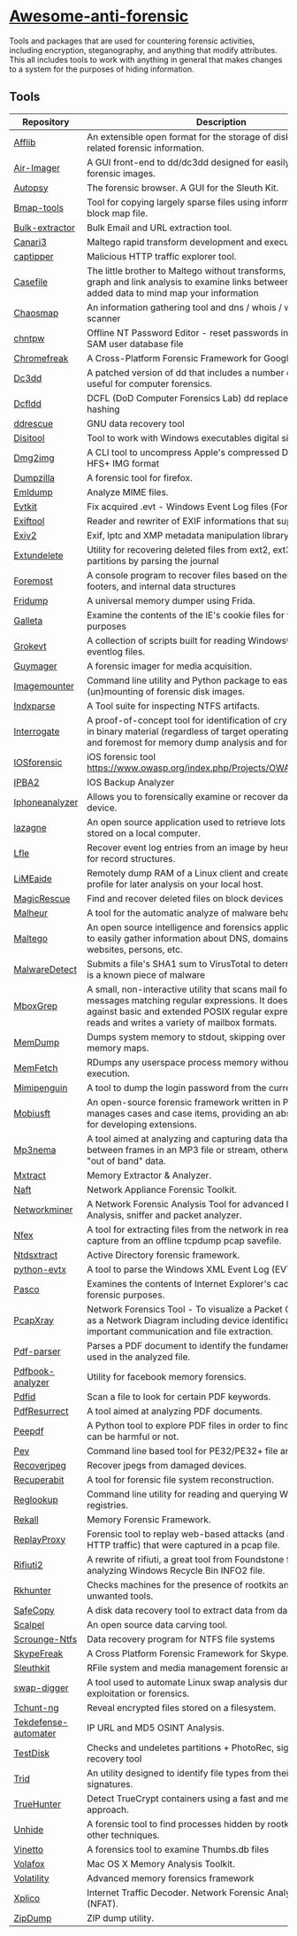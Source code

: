# [Awesome-anti-forensic](https://github.com/remiflavien1/Awesome-anti-forensic)
Tools and packages that are used for countering forensic activities, including encryption, steganography, and anything that modify attributes. This all includes tools to work with anything in general that makes changes to a system for the purposes of hiding information.


## Tools

| Repository                                                                              | Description                                                                                                                                                                                                                   |
| --------------------------------------------------------------------------------------- | ----------------------------------------------------------------------------------------------------------------------------------------------------------------------------------------------------------------------------- |
| [Afflib](https://github.com/sshock/AFFLIBv3)                                            | An extensible open format for the storage of disk images and related forensic information.                                                                                                                                    |
| [Air-Imager](https://sourceforge.net/projects/air-imager/)                              | A GUI front-end to dd/dc3dd designed for easily creating forensic images.                                                                                                                                                     |
| [Autopsy](https://github.com/sleuthkit/autopsy)                                         | The forensic browser. A GUI for the Sleuth Kit.                                                                                                                                                                               |
| [Bmap-tools](https://github.com/intel/bmap-tools)                                       | Tool for copying largely sparse files using information from a block map file.                                                                                                                                                |
| [Bulk-extractor](https://github.com/simsong/bulk_extractor)                             | Bulk Email and URL extraction tool.                                                                                                                                                                                           |
| [Canari3](https://github.com/redcanari/canari3)                                         | Maltego rapid transform development and execution framework.                                                                                                                                                                  |
| [captipper](https://github.com/omriher/CapTipper)                                       | Malicious HTTP traffic explorer tool.                                                                                                                                                                                         |
| [Casefile](https://www.paterva.com/web7/buy/maltego-clients/casefile.php)               | The little brother to Maltego without transforms, but combines graph and link analysis to examine links between manually added data to mind map your information                                                              |
| [Chaosmap](https://github.com/balle/chaosmap)                                           | An information gathering tool and dns / whois / web server scanner                                                                                                                                                            |
| [chntpw](https://doc.ubuntu-fr.org/tutoriel/chntpw)                                     | Offline NT Password Editor - reset passwords in a Windows NT SAM user database file                                                                                                                                           |
| [Chromefreak](https://github.com/OsandaMalith/ChromeFreak)                              | A Cross-Platform Forensic Framework for Google Chrome                                                                                                                                                                         |
| [Dc3dd](https://doc.ubuntu-fr.org/dc3dd)                                                | A patched version of dd that includes a number of features useful for computer forensics.                                                                                                                                     |
| [Dcfldd](https://doc.ubuntu-fr.org/dcfldd)                                              | DCFL (DoD Computer Forensics Lab) dd replacement with hashing                                                                                                                                                                 |
| [ddrescue](https://doc.ubuntu-fr.org/ddrescue)                                          | GNU data recovery tool                                                                                                                                                                                                        |
| [Disitool](https://github.com/DidierStevens/DidierStevensSuite/blob/master/disitool.py) | Tool to work with Windows executables digital signatures.                                                                                                                                                                     |
| [Dmg2img](https://github.com/Lekensteyn/dmg2img)                                        | A CLI tool to uncompress Apple's compressed DMG files to the HFS+ IMG format                                                                                                                                                  |
| [Dumpzilla](https://github.com/Busindre/dumpzilla)                                      | A forensic tool for firefox.                                                                                                                                                                                                  |
| [Emldump](https://github.com/DidierStevens/DidierStevensSuite/blob/master/emldump.py)   | Analyze MIME files.                                                                                                                                                                                                           |
| [Evtkit](https://github.com/yarox24/evtkit)                                             | Fix acquired .evt - Windows Event Log files (Forensics).                                                                                                                                                                      |
| [Exiftool](https://github.com/qazbnm456/awesome-web-security)                           | Reader and rewriter of EXIF informations that supports raw files                                                                                                                                                              |
| [Exiv2](https://github.com/Exiv2/exiv2)                                                 | Exif, Iptc and XMP metadata manipulation library and tools                                                                                                                                                                    |
| [Extundelete](http://extundelete.sourceforge.net/)                                      | Utility for recovering deleted files from ext2, ext3 or ext4 partitions by parsing the journal                                                                                                                                |
| [Foremost](https://github.com/korczis/foremost)                                         | A console program to recover files based on their headers, footers, and internal data structures                                                                                                                              |
| [Fridump](https://github.com/Nightbringer21/fridump)                                    | A universal memory dumper using Frida.                                                                                                                                                                                        |
| [Galleta](https://sourceforge.net/projects/odessa/files/Galleta/)                       | Examine the contents of the IE's cookie files for forensic purposes                                                                                                                                                           |
| [Grokevt](https://github.com/ecbftw/grokevt)                                            | A collection of scripts built for reading Windows® NT/2K/XP/2K eventlog files.                                                                                                                                                |
| [Guymager](https://guymager.sourceforge.io/)                                            | A forensic imager for media acquisition.                                                                                                                                                                                      |
| [Imagemounter](https://github.com/ralphje/imagemounter)                                 | Command line utility and Python package to ease the (un)mounting of forensic disk images.                                                                                                                                     |
| [Indxparse](https://github.com/williballenthin/INDXParse)                               | A Tool suite for inspecting NTFS artifacts.                                                                                                                                                                                   |
| [Interrogate](https://github.com/carmaa/interrogate)                                    | A proof-of-concept tool for identification of cryptographic keys in binary material (regardless of target operating system), first and foremost for memory dump analysis and forensic usage.                                  |  |
| [IOSforensic](https://github.com/Flo354/iOSForensic)                                    | iOS forensic tool https://www.owasp.org/index.php/Projects/OWASP_iOSForensic                                                                                                                                                  |
| [IPBA2](https://github.com/PicciMario/iPhone-Backup-Analyzer-2)                         | IOS Backup Analyzer                                                                                                                                                                                                           |
| [Iphoneanalyzer](https://github.com/foreni-packages/iphoneanalyzer)                     | Allows you to forensically examine or recover date from in iOS device.                                                                                                                                                        |
| [lazagne](https://github.com/AlessandroZ/LaZagne)                                       | An open source application used to retrieve lots of passwords stored on a local computer.                                                                                                                                     |
| [Lfle](https://github.com/williballenthin/LfLe)                                         | Recover event log entries from an image by heurisitically looking for record structures.                                                                                                                                      |
| [LiMEaide](https://github.com/kd8bny/LiMEaide)                                          | Remotely dump RAM of a Linux client and create a volatility profile for later analysis on your local host.                                                                                                                    |  |
| [MagicRescue](https://github.com/jbj/magicrescue)                                       | Find and recover deleted files on block devices                                                                                                                                                                               |  |
| [Malheur](https://github.com/rieck/malheur)                                             | A tool for the automatic analyze of malware behavior.                                                                                                                                                                         |
| [Maltego](https://www.paterva.com/web7/buy/maltego-clients/maltego-ce.php)              | An open source intelligence and forensics application, enabling to easily gather information about DNS, domains, IP addresses, websites, persons, etc.                                                                        |
| [MalwareDetect](https://github.com/rfxn/linux-malware-detect)                           | Submits a file's SHA1 sum to VirusTotal to determine whether it is a known piece of malware                                                                                                                                   |
| [MboxGrep](https://sourceforge.net/projects/mboxgrep/)                                  | A small, non-interactive utility that scans mail folders for messages matching regular expressions. It does matching against basic and extended POSIX regular expressions, and reads and writes a variety of mailbox formats. |
| [MemDump](https://github.com/kost/memdump)                                              | Dumps system memory to stdout, skipping over holes in memory maps.                                                                                                                                                            |
| [MemFetch](https://github.com/citypw/lcamtuf-memfetch)                                  | RDumps any userspace process memory without affecting its execution.                                                                                                                                                          |
| [Mimipenguin](https://github.com/huntergregal/mimipenguin)                              | A tool to dump the login password from the current linux user.                                                                                                                                                                |
| [Mobiusft](https://www.nongnu.org/mobiusft/)                                            | An open-source forensic framework written in Python/GTK that manages cases and case items, providing an abstract interface for developing extensions.                                                                         |
| [Mp3nema](https://github.com/enferex/mp3nema)                                           | A tool aimed at analyzing and capturing data that is hidden between frames in an MP3 file or stream, otherwise noted as "out of band" data.                                                                                   |
| [Mxtract](https://github.com/rek7/mXtract)                                              | Memory Extractor & Analyzer.                                                                                                                                                                                                  |
| [Naft](https://blog.didierstevens.com/programs/network-appliance-forensic-toolkit/)     | Network Appliance Forensic Toolkit.                                                                                                                                                                                           |
| [Networkminer](https://www.netresec.com/?page=Networkminer)                             | A Network Forensic Analysis Tool for advanced Network Traffic Analysis, sniffer and packet analyzer.                                                                                                                          |
| [Nfex](https://github.com/deadbits/nfex)                                                | A tool for extracting files from the network in real-time or post-capture from an offline tcpdump pcap savefile.                                                                                                              |
| [Ntdsxtract](https://github.com/csababarta/ntdsxtract)                                  | Active Directory forensic framework.                                                                                                                                                                                          |
| [python-evtx](https://github.com/williballenthin/python-evtx)                           | A tool to parse the Windows XML Event Log (EVTX) format.                                                                                                                                                                      |
| [Pasco](http://b2b-download.mcafee.com/products/tools/foundstone/pasco.zip)             | Examines the contents of Internet Explorer's cache files for forensic purposes.                                                                                                                                               |
| [PcapXray](https://github.com/Srinivas11789/PcapXray)                                   | Network Forensics Tool - To visualize a Packet Capture offline as a Network Diagram including device identification, highlight important communication and file extraction.                                                   |
| [Pdf-parser](https://github.com/smalot/pdfparser)                                       | Parses a PDF document to identify the fundamental elements used in the analyzed file.                                                                                                                                         |
| [Pdfbook-analyzer](https://sourceforge.net/projects/pdfbook/)                           | Utility for facebook memory forensics.                                                                                                                                                                                        |
| [Pdfid](https://github.com/DidierStevens/DidierStevensSuite/blob/master/pdfid.py)       | Scan a file to look for certain PDF keywords.                                                                                                                                                                                 |
| [PdfResurrect](https://github.com/enferex/pdfresurrect)                                 | A tool aimed at analyzing PDF documents.                                                                                                                                                                                      |
| [Peepdf](https://github.com/jesparza/peepdf)                                            | A Python tool to explore PDF files in order to find out if the file can be harmful or not.                                                                                                                                    |
| [Pev](https://github.com/merces/pev)                                                    | Command line based tool for PE32/PE32+ file analysis.                                                                                                                                                                         |
| [Recoverjpeg](https://github.com/samueltardieu/recoverjpeg)                             | Recover jpegs from damaged devices.                                                                                                                                                                                           |
| [Recuperabit](https://github.com/Lazza/RecuperaBit)                                     | A tool for forensic file system reconstruction.                                                                                                                                                                               |
| [Reglookup](http://projects.sentinelchicken.org/reglookup/)                             | Command line utility for reading and querying Windows NT registries.                                                                                                                                                          |
| [Rekall](https://github.com/google/rekall)                                              | Memory Forensic Framework.                                                                                                                                                                                                    |
| [ReplayProxy](https://github.com/sparrowt/replayproxy)                                  | Forensic tool to replay web-based attacks (and also general HTTP traffic) that were captured in a pcap file.                                                                                                                  |
| [Rifiuti2](https://github.com/abelcheung/rifiuti2)                                      | A rewrite of rifiuti, a great tool from Foundstone folks for analyzing Windows Recycle Bin INFO2 file.                                                                                                                        |
| [Rkhunter](http://rkhunter.sourceforge.net/)                                            | Checks machines for the presence of rootkits and other unwanted tools.                                                                                                                                                        |
| [SafeCopy](https://doc.ubuntu-fr.org/safecopy)                                          | A disk data recovery tool to extract data from damaged media.                                                                                                                                                                 |
| [Scalpel](https://github.com/sleuthkit/scalpel)                                         | An open source data carving tool.                                                                                                                                                                                             |
| [Scrounge-Ntfs](http://thewalter.net/stef/software/scrounge/)                           | Data recovery program for NTFS file systems                                                                                                                                                                                   |
| [SkypeFreak](https://github.com/OsandaMalith/SkypeFreak)                                | A Cross Platform Forensic Framework for Skype.                                                                                                                                                                                |
| [Sleuthkit](https://github.com/sleuthkit/sleuthkit)                                     | RFile system and media management forensic analysis tools.                                                                                                                                                                    |
| [swap-digger](https://github.com/sevagas/swap_digger)                                   | A tool used to automate Linux swap analysis during post-exploitation or forensics.                                                                                                                                            |
| [Tchunt-ng](https://github.com/antagon/TCHunt-ng)                                       | Reveal encrypted files stored on a filesystem.                                                                                                                                                                                |
| [Tekdefense-automater](https://github.com/1aN0rmus/TekDefense-Automater)                | IP URL and MD5 OSINT Analysis.                                                                                                                                                                                                |
| [TestDisk](https://github.com/cgsecurity/testdisk)                                      | Checks and undeletes partitions + PhotoRec, signature based recovery tool                                                                                                                                                     |
| [Trid](https://github.com/dubfr33/trid)                                                 | An utility designed to identify file types from their binary signatures.                                                                                                                                                      |
| [TrueHunter](https://github.com/adoreste/truehunter)                                    | Detect TrueCrypt containers using a fast and memory efficient approach.                                                                                                                                                       |
| [Unhide](http://www.unhide-forensics.info/?Linux:Download)                              | A forensic tool to find processes hidden by rootkits, LKMs or by other techniques.                                                                                                                                            |
| [Vinetto](https://sourceforge.net/projects/vinetto/)                                    | A forensics tool to examine Thumbs.db files                                                                                                                                                                                   |
| [Volafox](https://github.com/n0fate/volafox)                                            | Mac OS X Memory Analysis Toolkit.                                                                                                                                                                                             |
| [Volatility](https://github.com/volatilityfoundation/volatility)                        | Advanced memory forensics framework                                                                                                                                                                                           |
| [Xplico](https://github.com/xplico/xplico)                                              | Internet Traffic Decoder. Network Forensic Analysis Tool (NFAT).                                                                                                                                                              |
| [ZipDump](https://github.com/DidierStevens/DidierStevensSuite/blob/master/zipdump.py)   | ZIP dump utility.                                                                                                                                                                                                             |
